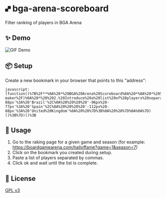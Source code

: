 # 🙾  bga-arena-scoreboard
Filter ranking of players in BGA Arena

## ✨ Demo
![GIF Demo](https://raw.githubusercontent.com/DavidEGx/bga-arena-scoreboard/main/demo.gif?token=AAIB2POYM6LBERGEGLOABBK7ALHGU)

## 📦 Setup
Create a new bookmark in your browser that points to this "address":

    javascript:(function()%7B%2F**%0A%20*%20BGA%20Arena%20Scoreboard%0A%20*%0A%20*%20Script%20to%20filter%20BGA%20Arena%20scoreboard%20so%20you%20can%20get%0A%20*%20the%20score%20of%20a%20predefined%20list%20of%20players.%0A%20*%0A%20*%20Usage%3A%0A%20*%20%201.%20Copy%20and%20paste%20this%20code%20to%20the%20developer%20console%0A%20*%20%20%20%20%20(or%20put%20it%20as%20a%20bookmarklet%20https%3A%2F%2Fcaiorss.github.io%2Fbookmarklet-maker%2F)%0A%20*%20%202.%20Introduce%20a%20list%20of%20players%20separated%20by%20spaces.%0A%20*%20%203.%20Click%20Ok%20and%20wait%20until%20the%20scoreboard%20loads.%0A%20*%2F%0A%0A(function()%20%7B%0A%20%20'use%20strict'%3B%0A%0A%20%20%2F%2F%20DO%20NOT%20use%20a%20very%20small%20interval%2C%20don't%20want%20to%20abuse%20BGA%20servers.%0A%20%20const%20REQUEST_INTERVAL%20%3D%20700%3B%0A%0A%20%20createUi()%3B%0A%0A%20%20%2F**%0A%20%20%20*%20Adds%20text%20area%20so%20user%20can%20paste%20user's%20list%0A%20%20%20*%2F%0A%20%20function%20createUi()%20%7B%0A%20%20%20%20const%20ui%20%3D%20document.createElement('div')%3B%0A%20%20%20%20const%20countryLbl%20%20%3D%20document.createElement('p')%3B%0A%20%20%20%20const%20countrySel%20%20%3D%20document.createElement('select')%3B%0A%20%20%20%20const%20userLbl%20%20%20%20%20%3D%20document.createElement('p')%3B%0A%20%20%20%20const%20userList%20%20%20%20%3D%20document.createElement('textArea')%3B%0A%20%20%20%20const%20limitsLbl%20%20%20%3D%20document.createElement('p')%3B%0A%20%20%20%20const%20limitUInput%20%3D%20document.createElement('input')%3B%0A%20%20%20%20const%20limitRInput%20%3D%20document.createElement('input')%3B%0A%20%20%20%20const%20progressLbl%20%3D%20document.createElement('p')%3B%0A%20%20%20%20const%20button%20%20%20%20%20%20%3D%20document.createElement('a')%3B%0A%0A%20%20%20%20%2F%2F%20Labels%0A%20%20%20%20countryLbl.innerText%20%20%3D%20'Country%20filter%3A'%3B%0A%20%20%20%20userLbl.innerText%20%20%20%20%20%3D%20'User%20filter%3A'%3B%0A%20%20%20%20limitsLbl.innerText%20%20%20%3D%20'Limits%3A'%3B%0A%20%20%20%20progressLbl.innerText%20%3D%20'Running...'%3B%0A%20%20%20%20progressLbl.id%20%3D%20'progressLbl'%3B%0A%0A%20%20%20%20%2F%2FCreate%20and%20append%20the%20options%0A%20%20%20%20for%20(const%20%5Bkey%2C%20value%5D%20of%20Object.entries(COUNTRIES()))%20%7B%0A%20%20%20%20%20%20const%20option%20%3D%20document.createElement('option')%3B%0A%20%20%20%20%20%20option.value%20%3D%20key%3B%0A%20%20%20%20%20%20option.text%20%3D%20value%3B%0A%20%20%20%20%20%20countrySel.appendChild(option)%3B%0A%20%20%20%20%7D%0A%0A%20%20%20%20%2F%2F%20Configure%20user%20list%0A%20%20%20%20userList.style.display%20%3D%20'block'%3B%0A%20%20%20%20userList.style.width%20%20%20%3D%20'100%25'%3B%0A%20%20%20%20userList.style.height%20%20%3D%20'40%25'%3B%0A%0A%20%20%20%20%2F%2F%20Configure%20limits%0A%20%20%20%20limitUInput.type%20%20%3D%20'number'%3B%0A%20%20%20%20limitUInput.value%20%3D%2020%3B%0A%20%20%20%20limitRInput.type%20%20%3D%20'number'%3B%0A%20%20%20%20limitRInput.value%20%3D%201000%3B%0A%0A%20%20%20%20%2F%2F%20Add%20elements%20to%20main%20ui%20element%0A%20%20%20%20ui.appendChild(countryLbl)%3B%0A%20%20%20%20ui.appendChild(countrySel)%3B%0A%20%20%20%20ui.appendChild(userLbl)%3B%0A%20%20%20%20ui.appendChild(userList)%3B%0A%20%20%20%20ui.appendChild(limitsLbl)%3B%0A%20%20%20%20ui.appendChild(limitUInput)%3B%0A%20%20%20%20ui.appendChild(limitRInput)%3B%0A%20%20%20%20ui.appendChild(button)%3B%0A%0A%20%20%20%20%2F%2F%20Configuration%20of%20main%20ui%20element%0A%20%20%20%20ui.style.position%20%3D%20'fixed'%3B%0A%20%20%20%20ui.style.right%20%3D%20'0'%3B%0A%20%20%20%20ui.style.top%20%3D%20'0'%3B%0A%20%20%20%20ui.style.margin%20%3D%20'1em%201em'%3B%0A%20%20%20%20ui.style.width%20%3D%20'400px'%3B%0A%20%20%20%20ui.style.height%20%3D%20'300px'%3B%0A%20%20%20%20ui.style.padding%20%3D%20'1.5em'%3B%0A%20%20%20%20ui.style.backgroundColor%20%3D%20'%23eeefef'%3B%0A%20%20%20%20ui.style.zIndex%20%3D%2099999%3B%0A%20%20%20%20ui.style.border%20%3D%20'2px%20solid%20black'%3B%0A%20%20%20%20ui.style.boxShadow%20%3D%20'7px%207px%20%23444'%3B%0A%0A%20%20%20%20button.classList%20%3D%20'bgabutton%20bgabutton_blue'%3B%0A%20%20%20%20button.innerText%20%3D%20'Run'%3B%0A%20%20%20%20button.onclick%20%20%20%3D%20function()%20%7B%0A%20%20%20%20%20%20const%20text%20%3D%20userList.value%3B%0A%20%20%20%20%20%20const%20commaValues%20%3D%20text.split('%2C')%3B%0A%20%20%20%20%20%20const%20semicolonValues%20%3D%20text.split('%3B')%3B%0A%20%20%20%20%20%20const%20newlineValues%20%3D%20text.split('%5Cn')%3B%0A%20%20%20%20%20%20const%20usersFound%20%3D%20Math.max(commaValues.length%2C%20semicolonValues.length%2C%20newlineValues.length)%3B%0A%0A%20%20%20%20%20%20let%20players%3B%0A%20%20%20%20%20%20if%20(commaValues.length%20%3D%3D%3D%20usersFound)%20%7B%0A%20%20%20%20%20%20%20%20players%20%3D%20commaValues%3B%0A%20%20%20%20%20%20%7D%0A%20%20%20%20%20%20else%20if%20(semicolonValues.length%20%3D%3D%20usersFound)%20%7B%0A%20%20%20%20%20%20%20%20players%20%3D%20semicolonValues%3B%0A%20%20%20%20%20%20%7D%0A%20%20%20%20%20%20else%20if%20(newlineValues.length%20%3D%3D%20usersFound)%20%7B%0A%20%20%20%20%20%20%20%20players%20%3D%20newlineValues%3B%0A%20%20%20%20%20%20%7D%0A%0A%20%20%20%20%20%20players%20%3D%20players.filter(x%20%3D%3E%20x)%3B%0A%20%20%20%20%20%20run(countrySel.value%2C%20players%2C%20parseInt(limitUInput.value)%2C%20parseInt(limitRInput.value))%3B%0A%0A%20%20%20%20%20%20button.style.display%20%3D%20'none'%3B%0A%20%20%20%20%20%20ui.appendChild(progressLbl)%3B%0A%20%20%20%20%7D%3B%0A%0A%20%20%20%20document.body.appendChild(ui)%3B%0A%20%20%7D%0A%0A%20%20%2F**%0A%20%20%20*%20Do%20the%20work.%0A%20%20%20*%20Load%20players%2C%20remove%20players%20not%20desired%20and%20repeat.%0A%20%20%20*%2F%0A%20%20async%20function%20run(country%2C%20playersToKeep%2C%20limitU%2C%20limitR)%20%7B%0A%20%20%20%20const%20MAX_REQUESTS%20%3D%20limitR%20%2F%2010%3B%0A%20%20%20%20for%20(let%20i%20%3D%200%3B%20i%20%3C%20MAX_REQUESTS%3B%20i%2B%2B)%20%7B%0A%20%20%20%20%20%20await%20loadMorePlayers()%3B%0A%20%20%20%20%20%20removePlayers(country%2C%20playersToKeep)%3B%0A%0A%20%20%20%20%20%20const%20playersSoFar%20%3D%20document.querySelectorAll('%23mainRanking%20.player_in_list')%3B%0A%20%20%20%20%20%20if%20(playersToKeep.length%20%3E%200%20%26%26%20playersToKeep.length%20%3D%3D%3D%20playersSoFar.length)%20%7B%0A%20%20%20%20%20%20%20%20%2F%2F%20Got%20all%20the%20required%20players%2C%20no%20need%20to%20keep%20querying.%0A%20%20%20%20%20%20%20%20break%3B%0A%20%20%20%20%20%20%7D%0A%0A%20%20%20%20%20%20if%20(playersSoFar.length%20%3E%3D%20limitU)%20%7B%0A%20%20%20%20%20%20%20%20%2F%2F%20Reached%20limit%20of%20max%20number%20of%20players%20required.%0A%20%20%20%20%20%20%20%20let%20i%20%3D%200%3B%0A%20%20%20%20%20%20%20%20for%20(const%20player%20of%20document.querySelectorAll('%23mainRanking%20.player_in_list'))%20%7B%0A%20%20%20%20%20%20%20%20%20%20if%20(i%20%3E%3D%20limitU)%20%7B%0A%20%20%20%20%20%20%20%20%20%20%20%20player.remove()%3B%0A%20%20%20%20%20%20%20%20%20%20%7D%0A%20%20%20%20%20%20%20%20%20%20i%2B%2B%3B%0A%20%20%20%20%20%20%20%20%7D%0A%20%20%20%20%20%20%20%20break%3B%0A%20%20%20%20%20%20%7D%0A%0A%20%20%20%20%20%20await%20new%20Promise(done%20%3D%3E%20setTimeout(()%20%3D%3E%20done()%2C%20REQUEST_INTERVAL))%3B%0A%20%20%20%20%7D%0A%0A%20%20%20%20const%20progressLbl%20%3D%20document.getElementById('progressLbl')%3B%0A%20%20%20%20progressLbl.innerText%20%3D%20'Done!'%3B%0A%20%20%20%20progressLbl.style.color%20%3D%20'green'%3B%0A%20%20%7D%0A%0A%20%20%2F**%0A%20%20%20*%20Load%20more%20players%20from%20the%20ranking%0A%20%20%20*%2F%0A%20%20async%20function%20loadMorePlayers()%20%7B%0A%20%20%20%20%2F%2F%20Just%20click%20the%20button%20and%20wait.%0A%20%20%20%20%2F%2F%20Not%20the%20smartest%20way%20but%20works.%0A%20%20%20%20document.querySelector('%23seemoreRanking').click()%3B%0A%20%20%20%20await%20new%20Promise(done%20%3D%3E%20setTimeout(()%20%3D%3E%20done()%2C%20REQUEST_INTERVAL))%3B%0A%20%20%7D%0A%0A%20%20%2F**%0A%20%20%20*%20Remove%20all%20players%20from%20the%20scoreboard%20except%20the%20ones%0A%20%20%20*%20than%20belong%20to%20the%20country%20received%20as%20parameter%20and%20are%0A%20%20%20*%20inside%20the%20playersToKeep%20array.%0A%20%20%20*%2F%0A%20%20function%20removePlayers(country%2C%20playersToKeep)%20%7B%0A%20%20%20%20playersToKeep%20%3D%20playersToKeep.map(p%20%3D%3E%20p.toLowerCase())%3B%0A%0A%20%20%20%20for%20(const%20player%20of%20document.querySelectorAll('%23mainRanking%20.player_in_list'))%20%7B%0A%20%20%20%20%20%20const%20name%20%3D%20player.querySelector('a.playername').innerText.toLowerCase()%3B%0A%0A%20%20%20%20%20%20if%20(country%20%26%26%20country%20!%3D%20player.querySelector('.flag').style.backgroundPosition)%20%7B%0A%20%20%20%20%20%20%20%20player.remove()%3B%0A%20%20%20%20%20%20%7D%0A%0A%20%20%20%20%20%20if%20(playersToKeep.length%20%3E%200%20%26%26%20!playersToKeep.includes(name))%20%7B%0A%20%20%20%20%20%20%20%20player.remove()%3B%0A%20%20%20%20%20%20%7D%0A%20%20%20%20%7D%0A%20%20%7D%0A%0A%20%20function%20COUNTRIES()%20%7B%20return%20%7B%0A%20%20%20%20''%3A%20'Any%20country'%2C%0A%20%20%20%20'-32px%20-88px'%3A%20'Brazil'%2C%0A%20%20%20%20'-96px%20-77px'%3A%20'Spain'%2C%0A%20%20%20%20'-112px%20-88px'%3A%20'United%20Kingdom'%0A%20%20%7D%3B%0A%20%20%7D%0A%0A%7D)()%3B%7D)()%3B

## 🚀 Usage
1. Go to the raking page for a given game and season (for example: https://boardgamearena.com/halloffame?game=1&season=7)
2. Click on the bookmark you created during setup.
3. Paste a list of players separated by commas.
4. Click ok and wait until the list is complete.

## 📜 License
[GPL v3](https://www.gnu.org/licenses/gpl-3.0.en.html)
